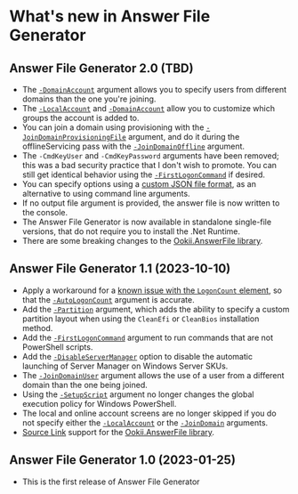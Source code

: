 # What's new in Answer File Generator

## Answer File Generator 2.0 (TBD)

- The [`-DomainAccount`][] argument allows you to specify users from different domains than the one
  you're joining.
- The [`-LocalAccount`][] and [`-DomainAccount`][] allow you to customize which groups the account
  is added to.
- You can join a domain using provisioning with the [`-JoinDomainProvisioningFile`][] argument, and
  do it during the offlineServicing pass with the [`-JoinDomainOffline`][] argument.
- The `-CmdKeyUser` and `-CmdKeyPassword` arguments have been removed; this was a bad security
  practice that I don't wish to promote. You can still get identical behavior using the
  [`-FirstLogonCommand`][] if desired.
- You can specify options using a [custom JSON file format](Json.md), as an alternative to using
  command line arguments.
- If no output file argument is provided, the answer file is now written to the console.
- The Answer File Generator is now available in standalone single-file versions, that do not require
  you to install the .Net Runtime.
- There are some breaking changes to the [Ookii.AnswerFile library](Library.md#breaking-changes).

## Answer File Generator 1.1 (2023-10-10)

- Apply a workaround for a [known issue with the `LogonCount` element](https://learn.microsoft.com/windows-hardware/customize/desktop/unattend/microsoft-windows-shell-setup-autologon-logoncount),
  so that the [`-AutoLogonCount`][] argument is accurate.
- Add the [`-Partition`][] argument, which adds the ability to specify a custom partition layout
  when using the `CleanEfi` or `CleanBios` installation method.
- Add the [`-FirstLogonCommand`][] argument to run commands that are not PowerShell scripts.
- Add the [`-DisableServerManager`][] option to disable the automatic launching of Server Manager on
  Windows Server SKUs.
- The [`-JoinDomainUser`][] argument allows the use of a user from a different domain than the one
  being joined.
- Using the [`-SetupScript`][] argument no longer changes the global execution policy for Windows
  PowerShell.
- The local and online account screens are no longer skipped if you do not specify either the
  [`-LocalAccount`][] or the [`-JoinDomain`][] arguments.
- [Source Link](https://github.com/dotnet/sourcelink) support for the
  [Ookii.AnswerFile library](Library.md).

## Answer File Generator 1.0 (2023-01-25)

- This is the first release of Answer File Generator

[`-AutoLogonCount`]: CommandLine.md#-autologoncount
[`-DisableServerManager`]: CommandLine.md#-disableservermanager
[`-DomainAccount`]: CommandLine.md#-domainaccount
[`-FirstLogonCommand`]: CommandLine.md#-firstlogoncommand
[`-JoinDomain`]: CommandLine.md#-joindomain
[`-JoinDomainOffline`]: doc/CommandLine.md#-joindomainoffline
[`-JoinDomainProvisioningFile`]: doc/CommandLine.md#-joindomainprovisioningfile
[`-JoinDomainUser`]: CommandLine.md#-joindomainuser
[`-LocalAccount`]: CommandLine.md#-localaccount
[`-Partition`]: CommandLine.md#-partition
[`-SetupScript`]: CommandLine.md#-setupscript
